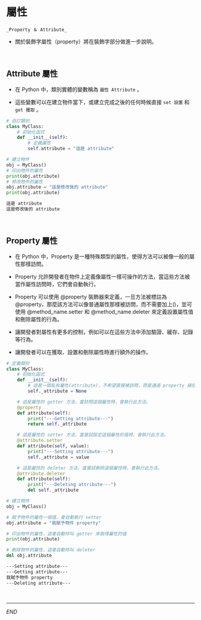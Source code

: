# 屬性 

    _Property ＆ Attribute_

- 關於裝飾字屬性（property）將在裝飾字部分做進一步說明。

<br>

## Attribute 屬性

- 在 Python 中，類別實體的變數稱為 `屬性 Attribute` 。

- 這些變數可以在建立物件當下，或建立完成之後的任何時候直接 `set 設置` 和 `get 獲取` 。


```python
# 自訂類別
class MyClass:
    # 初始化函式
    def __init__(self):
        # 定義屬性
        self.attribute = "這是 attribute"

# 建立物件
obj = MyClass()
# 印出物件的屬性
print(obj.attribute)
# 修改物件的屬性
obj.attribute = "這是修改後的 attribute"
print(obj.attribute)
```

```bash
這是 attribute
這是修改後的 attribute
```

<br>

## Property 屬性

- 在 Python 中，Property 是一種特殊類型的屬性，使得方法可以被像一般的屬性那樣訪問。

- Property 允許開發者在物件上定義像屬性一樣可操作的方法，當這些方法被當作屬性訪問時，它們會自動執行。
  
- Property 可以使用 @property 裝飾器來定義，一旦方法被標註為 @property，那麼該方法可以像普通屬性那樣被訪問，而不需要加上()，並可使用 @method_name.setter 和 @method_name.deleter 來定義設置屬性值和刪除屬性的行為。

- 讓開發者對屬性有更多的控制，例如可以在這些方法中添加驗證、緩存、記錄等行為。
  
- 讓開發者可以在獲取、設置和刪除屬性時進行額外的操作。


```python
# 定義類別
class MyClass:
    # 初始化函式
    def __init__(self):
        # 這是一個私有屬性(attribute)，不希望直接被訪問，而是通過 property 操控。
        self._attribute = None

    # 這是屬性的 getter 方法，當訪問這個屬性時，會執行此方法。
    @property
    def attribute(self):
        print("---Getting attribute---")
        return self._attribute

    # 這是屬性的 setter 方法，當嘗試設定這個屬性的值時，會執行此方法。
    @attribute.setter
    def attribute(self, value):
        print("---Setting attribute---")
        self._attribute = value

    # 這是屬性的 deleter 方法，當嘗試刪除這個屬性時，會執行此方法。
    @attribute.deleter
    def attribute(self):
        print("---Deleting attribute---")
        del self._attribute

# 建立物件
obj = MyClass()

# 賦予物件的屬性一個值，會自動執行 setter
obj.attribute = "我賦予物件 property"

# 印出物件的屬性，這會自動呼叫 getter 來取得屬性的值
print(obj.attribute)

# 刪除物件的屬性，這會自動呼叫 deleter
del obj.attribute
```

```bash
---Setting attribute---
---Getting attribute---
我賦予物件 property
---Deleting attribute---
```

<br>

---

_END_
